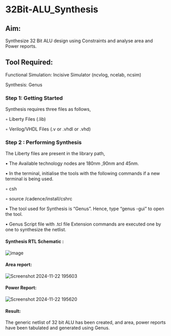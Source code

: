 # 32Bit-ALU_Synthesis

## Aim:

Synthesize 32 Bit ALU design using Constraints and analyse area and Power reports.

## Tool Required:

Functional Simulation: Incisive Simulator (ncvlog, ncelab, ncsim)

Synthesis: Genus

### Step 1: Getting Started

Synthesis requires three files as follows,

◦ Liberty Files (.lib)

◦ Verilog/VHDL Files (.v or .vhdl or .vhd)

### Step 2 : Performing Synthesis

The Liberty files are present in the library path,

• The Available technology nodes are 180nm ,90nm and 45nm.

• In the terminal, initialise the tools with the following commands if a new terminal is being
used.

◦ csh

◦ source /cadence/install/cshrc

• The tool used for Synthesis is “Genus”. Hence, type “genus -gui” to open the tool.

• Genus Script file with .tcl file Extension commands are executed one by one to synthesize the netlist.

#### Synthesis RTL Schematic :
![image](https://github.com/user-attachments/assets/4ddc0082-29c6-45d1-8308-b12a50a3d642)


#### Area report:
![Screenshot 2024-11-22 195603](https://github.com/user-attachments/assets/7a917af4-b36a-45a5-bccc-414dea5051e3)


#### Power Report:
![Screenshot 2024-11-22 195620](https://github.com/user-attachments/assets/56c170b3-8f93-47e1-99c0-54cc1db9d9b9)

#### Result: 

The generic netlist of 32 bit ALU  has been created, and area, power reports have been tabulated and generated using Genus.
